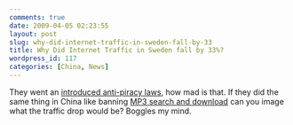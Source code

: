```yaml
---
comments: true
date: 2009-04-05 02:23:55
layout: post
slug: why-did-internet-traffic-in-sweden-fall-by-33
title: Why Did Internet Traffic in Sweden fall by 33%?
wordpress_id: 117
categories: [China, News]
---
```


They went an [introduced anti-piracy laws](http://news.bbc.co.uk/2/hi/technology/7978853.stm), how mad is that. If they did the same thing in China like banning [MP3 search and download](http://www.techcrunch.com/2009/03/30/google-china-signs-big-music-for-free-mp3-search-engine/) can you image what the traffic drop would be? Boggles my mind.

